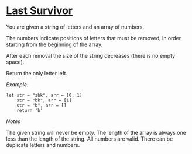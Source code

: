 # [Last Survivor](https://www.codewars.com/kata/609eee71109f860006c377d1) #

You are given a string of letters and an array of numbers.

The numbers indicate positions of letters that must be removed, in order, starting from the beginning of the array.

After each removal the size of the string decreases (there is no empty space).

Return the only letter left.

_Example:_

    let str = "zbk", arr = [0, 1]
        str = "bk", arr = [1]
        str = "b", arr = []
        return 'b'

_Notes_

The given string will never be empty.
The length of the array is always one less than the length of the string.
All numbers are valid.
There can be duplicate letters and numbers.
